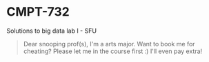# CMPT-732
Solutions to big data lab I - SFU

> Dear snooping prof(s), I'm a arts major. Want to book me for cheating? Please let me in the course first :) 
I'll even pay extra!  
